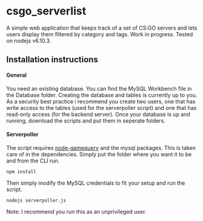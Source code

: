 # csgo_serverlist
A simple web application that keeps track of a set of CS:GO servers and lets users display them filtered by category and tags. Work in progress. Tested on nodejs v6.10.3. 
## Installation instructions
#### General
You need an existing database. You can find the MySQL Workbench file in the Database folder. Creating the database and tables is currently up to you. As a security best practice i recommend you create two users, one that has write access to the tables (used for the serverpoller script) and one that has read-only access (for the backend server).
Once your database is up and running, download the scripts and put them in seperate folders.
#### Serverpoller
The script requires [node-gamequery](https://github.com/kurt-stolle/node-gamequery) and the mysql packages. This is taken care of in the dependencies. Simply put the folder where you want it to be and from the CLI run.
```shell
npm install
```
Then simply modify the MySQL credentials to fit your setup and run the script.
```shell
nodejs serverpoller.js
```
Note: I recommend you run this as an unprivileged user.